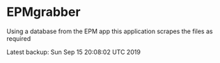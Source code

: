 # EPMgrabber
Using a database from the EPM app this application scrapes the files as required


Latest backup: Sun Sep 15 20:08:02 UTC 2019
